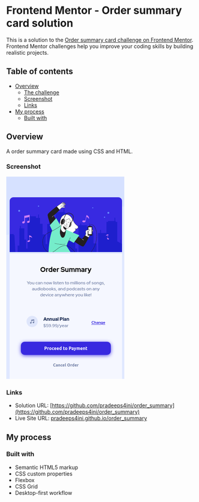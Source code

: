 # Frontend Mentor - Order summary card solution

This is a solution to the [Order summary card challenge on Frontend Mentor](https://www.frontendmentor.io/challenges/order-summary-component-QlPmajDUj). Frontend Mentor challenges help you improve your coding skills by building realistic projects. 

## Table of contents

- [Overview](#overview)
  - [The challenge](#the-challenge)
  - [Screenshot](#screenshot)
  - [Links](#links)
- [My process](#my-process)
  - [Built with](#built-with)


## Overview
 
A order summary card made using CSS and HTML.


### Screenshot

![./images/screenshot0.png](./images/screenshot0.png)

### Links

- Solution URL: [https://github.com/pradeeps4ini/order_summary](https://github.com/pradeeps4ini/order_summary)
- Live Site URL: [pradeeps4ini.github.io/order_summary](pradeeps4ini.github.io/order_summary)

## My process

### Built with

- Semantic HTML5 markup
- CSS custom properties
- Flexbox
- CSS Grid
- Desktop-first workflow


